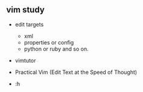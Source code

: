 vim study
----------

 * edit targets
   
   * xml
   * properties or config
   * python or ruby and so on.


  * vimtutor
  * Practical Vim (Edit Text at the Speed of Thought)
  * :h

